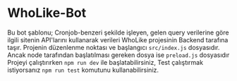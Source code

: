 # WhoLike-Bot
Bu bot şablonu; Cronjob-benzeri şekilde işleyen, gelen query verilerine göre ilgili sitenin API'larını kullanarak verileri WhoLike projesinin Backend tarafına taşır.
Projenin düzenlenme noktası ve başlangıcı `src/index.js` dosyasıdır. Ancak node tarafından başlatılması gereken dosya ise `preload.js` dosyasıdır
Projeyi çalıştırırken `npm run dev` ile başlatabilirsiniz, Test çalıştırmak istiyorsanız `npm run test` komutunu kullanabilirsiniz.
